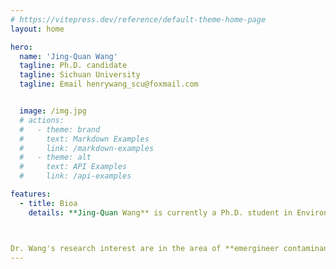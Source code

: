 ```yaml
---
# https://vitepress.dev/reference/default-theme-home-page
layout: home

hero:
  name: 'Jing-Quan Wang'
  tagline: Ph.D. candidate
  tagline: Sichuan University
  tagline: Email henrywang_scu@foxmail.com


  image: /img.jpg
  # actions:
  #   - theme: brand
  #     text: Markdown Examples
  #     link: /markdown-examples
  #   - theme: alt
  #     text: API Examples
  #     link: /api-examples

features:
  - title: Bioa
    details: **Jing-Quan Wang** is currently a Ph.D. student in Environment Science and Engineering at the Sichuan University. Dr. Wang reveived his M.S. degree in Civil Engineering and B.S. degree in Water Supply and Drainage Engineering from Sichuan University.<br>



Dr. Wang's research interest are in the area of **emergineer contaminants, disinfection by-products, innovative treatment technology, and high value utiliztion of carbon dioxide for clean water**. He has managed 3 research projects (52 thound yuan), and he has contributed as a core technician to 1 of the national key research and development program and 2 of the natural science foundation of China. Dr. Wang has published 22 journal papers in *Environmental Science & Technology*, *Water Research* and other internationally renowned journals, and applied for 6 invention patents. He has received over 10 honors and awards, and actively participated in multiple international/domestic academic conferences for oral presentations.
---
```

